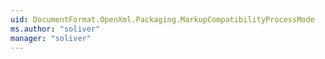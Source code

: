 ```yaml
---
uid: DocumentFormat.OpenXml.Packaging.MarkupCompatibilityProcessMode
ms.author: "soliver"
manager: "soliver"
---
```

